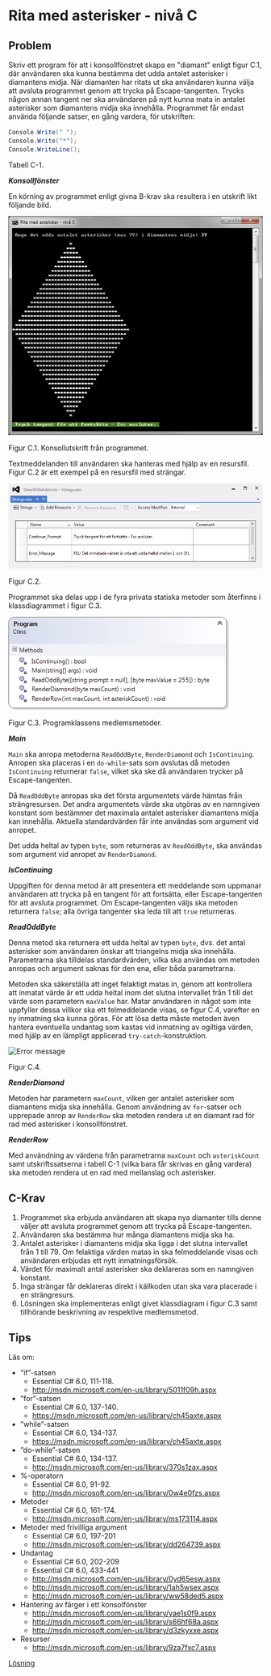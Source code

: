 # Rita med asterisker - nivå C

## Problem

Skriv ett program för att i konsollfönstret skapa en "diamant" enligt figur C.1, där användaren ska kunna bestämma det udda antalet asterisker i diamantens midja. När diamanten har ritats ut ska användaren kunna välja att avsluta programmet genom att trycka på Escape-tangenten. Trycks någon annan tangent ner ska användaren på nytt kunna mata in antalet asterisker som diamantens midja ska innehålla. Programmet får endast använda följande satser, en gång vardera, för utskriften:

```c#
Console.Write(" ");
Console.Write("*");
Console.WriteLine();
``` 

Tabell C-1.

___Konsollfönster___

En körning av programmet enligt givna B-krav ska resultera i en utskrift likt följande bild.

![ScreenShot](../bilder/diamonds.png)

Figur C.1. Konsollutskrift från programmet.

Textmeddelanden till användaren ska hanteras med hjälp av en resursfil. Figur C.2 är ett exempel på en resursfil med strängar.

![Resource file](../bilder/resourceFile.png)

Figur C.2.

Programmet ska delas upp i de fyra privata statiska metoder som återfinns i klassdiagrammet i figur C.3.

![Class diagram](../bilder/classDiagramC.png)

Figur C.3. Programklassens medlemsmetoder.

___Main___

```Main``` ska anropa metoderna ```ReadOddByte```, ```RenderDiamond``` och ```IsContinuing```. Anropen ska placeras i en ```do-while```-sats som avslutas då metoden ```IsContinuing``` returnerar ```false```, vilket ska ske då användaren trycker på Escape-tangenten.

Då ```ReadOddByte``` anropas ska det första argumentets värde hämtas från strängresursen. Det andra argumentets värde ska utgöras av en namngiven konstant som bestämmer det maximala antalet asterisker diamantens midja kan innehålla. Aktuella standardvärden får inte användas som argument vid anropet.

Det udda heltal av typen ```byte```, som returneras av ```ReadOddByte```, ska användas som argument vid anropet av ```RenderDiamond```.

___IsContinuing___

Uppgiften för denna metod är att presentera ett meddelande som uppmanar användaren att trycka på en tangent för att fortsätta, eller Escape-tangenten för att avsluta programmet. Om Escape-tangenten väljs ska metoden returnera ```false```; alla övriga tangenter ska leda till att ```true``` returneras.

___ReadOddByte___

Denna metod ska returnera ett udda heltal av typen ```byte```, dvs. det antal asterisker som användaren önskar att triangelns midja ska innehålla. Parametrarna ska tilldelas standardvärden, vilka ska användas om metoden anropas och argument saknas för den ena, eller båda parametrarna.

Metoden ska säkerställa att inget felaktigt matas in, genom att kontrollera att inmatat värde är ett udda heltal inom det slutna intervallet från 1 till det värde som parametern ```maxValue``` har. Matar användaren in något som inte uppfyller dessa villkor ska ett felmeddelande visas, se figur C.4, varefter en ny inmatning ska kunna göras. För att lösa detta måste metoden även hantera eventuella undantag som kastas vid inmatning av ogiltiga värden, med hjälp av en lämpligt applicerad ```try-catch```-konstruktion.

![Error message](../bilder/errorMessageC.png)

Figur C.4.

___RenderDiamond___

Metoden har parametern ```maxCount```, vilken ger antalet asterisker som diamantens midja ska innehålla. Genom användning av ```for```-satser och upprepade anrop av ```RenderRow``` ska metoden rendera ut en diamant rad för rad med asterisker i konsollfönstret.

___RenderRow___

Med användning av värdena från parametrarna ```maxCount``` och ```asteriskCount``` samt utskriftssatserna i tabell C-1 (vilka bara får skrivas en gång vardera) ska metoden rendera ut en rad med mellanslag och asterisker.

## C-Krav

1. Programmet ska erbjuda användaren att skapa nya diamanter tills denne väljer att avsluta programmet genom att trycka på Escape-tangenten.
2. Användaren ska bestämma hur många diamantens midja ska ha.
3. Antalet asterisker i diamantens midja ska ligga i det slutna intervallet från 1 till 79. Om felaktiga värden matas in ska felmeddelande visas och användaren erbjudas ett nytt inmatningsförsök.
4. Värdet för maximalt antal asterisker ska deklareras som en namngiven konstant.
5. Inga strängar får deklareras direkt i källkoden utan ska vara placerade i en strängresurs.
6. Lösningen ska implementeras enligt givet klassdiagram i figur C.3 samt tillhörande beskrivning av respektive medlemsmetod.

## Tips

Läs om:

+ ”if”-satsen
	+ Essential C# 6.0, 111-118.
	+ http://msdn.microsoft.com/en-us/library/5011f09h.aspx
+ ”for”-satsen
	+ Essential C# 6.0, 137-140.
	+ https://msdn.microsoft.com/en-us/library/ch45axte.aspx
+ ”while”-satsen
	+ Essential C# 6.0, 134-137.
	+ https://msdn.microsoft.com/en-us/library/ch45axte.aspx
+ ”do-while”-satsen
	+ Essential C# 6.0, 134-137.
	+ http://msdn.microsoft.com/en-us/library/370s1zax.aspx
+ %-operatorn
	+ Essential C# 6.0, 91-92.
	+ http://msdn.microsoft.com/en-us/library/0w4e0fzs.aspx
+ Metoder
	+ Essential C# 6.0, 161-174.
	+ http://msdn.microsoft.com/en-us/library/ms173114.aspx
+ Metoder med frivilliga argument
	+ Essential C# 6.0, 197-201
	+ http://msdn.microsoft.com/en-us/library/dd264739.aspx
+ Undantag
	+ Essential C# 6.0, 202-209
	+ Essential C# 6.0, 433-441
	+ http://msdn.microsoft.com/en-us/library/0yd65esw.aspx
	+ http://msdn.microsoft.com/en-us/library/1ah5wsex.aspx
	+ http://msdn.microsoft.com/en-us/library/ww58ded5.aspx
+ Hantering av färger i ett konsolfönster
	+ http://msdn.microsoft.com/en-us/library/yae1s0f9.aspx
	+ http://msdn.microsoft.com/en-us/library/s66hf68a.aspx
	+ http://msdn.microsoft.com/en-us/library/d3zkyxxe.aspx
+ Resurser
	+ http://msdn.microsoft.com/en-us/library/9za7fxc7.aspx

[Lösning](losning/)
